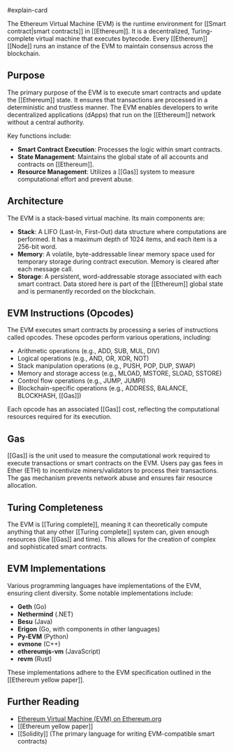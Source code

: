 #explain-card

The Ethereum Virtual Machine (EVM) is the runtime environment for [[Smart contract|smart contracts]] in [[Ethereum]]. It is a decentralized, Turing-complete virtual machine that executes bytecode. Every [[Ethereum]] [[Node]] runs an instance of the EVM to maintain consensus across the blockchain.

## Purpose

The primary purpose of the EVM is to execute smart contracts and update the [[Ethereum]] state. It ensures that transactions are processed in a deterministic and trustless manner. The EVM enables developers to write decentralized applications (dApps) that run on the [[Ethereum]] network without a central authority.

Key functions include:

- **Smart Contract Execution**: Processes the logic within smart contracts.
- **State Management**: Maintains the global state of all accounts and contracts on [[Ethereum]].
- **Resource Management**: Utilizes a [[Gas]] system to measure computational effort and prevent abuse.

## Architecture

The EVM is a stack-based virtual machine. Its main components are:

- **Stack**: A LIFO (Last-In, First-Out) data structure where computations are performed. It has a maximum depth of 1024 items, and each item is a 256-bit word.
- **Memory**: A volatile, byte-addressable linear memory space used for temporary storage during contract execution. Memory is cleared after each message call.
- **Storage**: A persistent, word-addressable storage associated with each smart contract. Data stored here is part of the [[Ethereum]] global state and is permanently recorded on the blockchain.

## EVM Instructions (Opcodes)

The EVM executes smart contracts by processing a series of instructions called opcodes. These opcodes perform various operations, including:

- Arithmetic operations (e.g., ADD, SUB, MUL, DIV)
- Logical operations (e.g., AND, OR, XOR, NOT)
- Stack manipulation operations (e.g., PUSH, POP, DUP, SWAP)
- Memory and storage access (e.g., MLOAD, MSTORE, SLOAD, SSTORE)
- Control flow operations (e.g., JUMP, JUMPI)
- Blockchain-specific operations (e.g., ADDRESS, BALANCE, BLOCKHASH, [[Gas]])

Each opcode has an associated [[Gas]] cost, reflecting the computational resources required for its execution.

## Gas

[[Gas]] is the unit used to measure the computational work required to execute transactions or smart contracts on the EVM. Users pay gas fees in Ether (ETH) to incentivize miners/validators to process their transactions. The gas mechanism prevents network abuse and ensures fair resource allocation.

## Turing Completeness

The EVM is [[Turing complete]], meaning it can theoretically compute anything that any other [[Turing complete]] system can, given enough resources (like [[Gas]] and time). This allows for the creation of complex and sophisticated smart contracts.

## EVM Implementations

Various programming languages have implementations of the EVM, ensuring client diversity. Some notable implementations include:

- **Geth** (Go)
- **Nethermind** (.NET)
- **Besu** (Java)
- **Erigon** (Go, with components in other languages)
- **Py-EVM** (Python)
- **evmone** (C++)
- **ethereumjs-vm** (JavaScript)
- **revm** (Rust)

These implementations adhere to the EVM specification outlined in the [[Ethereum yellow paper]].

## Further Reading

- [Ethereum Virtual Machine (EVM) on Ethereum.org](mdc:https://ethereum.org/en/developers/docs/evm/)
- [[Ethereum yellow paper]]
- [[Solidity]] (The primary language for writing EVM-compatible smart contracts)
